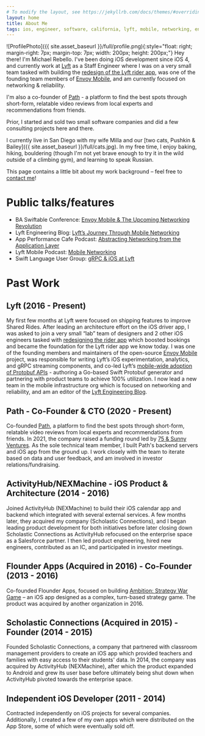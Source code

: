 ```yaml
---
# To modify the layout, see https://jekyllrb.com/docs/themes/#overriding-theme-defaults
layout: home
title: About Me
tags: ios, engineer, software, california, lyft, mobile, networking, envoy, app
---
```


![ProfilePhoto]({{ site.asset_baseurl }}/full/profile.png){:style="float: right; margin-right: 7px; margin-top: 7px; width: 200px; height: 200px;"}
Hey there! I'm Michael Rebello. I've been doing iOS development since iOS 4,
and currently work at [Lyft](https://lyft.com) as a Staff Engineer where I
was on a very small team tasked with building the
[redesign of the Lyft rider app](https://techcrunch.com/2017/11/08/lyft-is-testing-a-new-rider-experience-with-a-small-percentage-of-users),
was one of the founding team members
of [Envoy Mobile](https://github.com/lyft/envoy-mobile),
and am currently focused on networking & reliability.

I'm also a co-founder of [Path](https://www.pathapp.io) -
a platform to find the best spots through short-form,
relatable video reviews from local experts and recommendations from friends.

Prior, I started and sold two small software companies and did a few
consulting projects here and there.

I currently live in San Diego with my wife Milla and our
[two cats, Pushkin & Bailey]({{ site.asset_baseurl }}/full/cats.jpg).
In my free time, I enjoy baking, hiking, bouldering (though I'm not yet
brave enough to try it in the wild outside of a climbing gym), and learning
to speak Russian.

This page contains a little bit about my work background – feel free to
[contact me](mailto:me@michaelrebello.com)!

# Public talks/features

- BA Swiftable Conference: [Envoy Mobile & The Upcoming Networking Revolution](https://www.youtube.com/watch?v=rMBrVfoQ7-g)
- Lyft Engineering Blog: [Lyft’s Journey Through Mobile Networking](https://eng.lyft.com/lyfts-journey-through-mobile-networking-d8e13c938166)
- App Performance Cafe Podcast: [Abstracting Networking from the Application Layer](https://open.spotify.com/episode/1rDAnNa7YtbvNh0ZWKfup2)
- Lyft Mobile Podcast: [Mobile Networking](https://lyftmobilepodcast.libsyn.com/mobile-networking)
- Swift Language User Group: [gRPC & iOS at Lyft](https://www.youtube.com/watch?v=Go3_72i8bjI)

# Past Work

## Lyft (2016 - Present)

My first few months at Lyft were focused on shipping features to improve Shared Rides.
After leading an architecture effort on the iOS driver app, I was asked to join a very small “lab” team of
designers and 2 other iOS engineers tasked with
[redesigning the rider app](https://techcrunch.com/2017/11/08/lyft-is-testing-a-new-rider-experience-with-a-small-percentage-of-users)
which boosted bookings and became the foundation for the Lyft rider app we know today.
I was one of the founding members and maintainers of the open-source
[Envoy Mobile](https://github.com/lyft/envoy-mobile) project, was responsible for writing Lyft’s iOS
experimentation, analytics, and gRPC streaming components, and co-led Lyft’s
[mobile-wide adoption of Protobuf APIs](https://eng.lyft.com/lyfts-journey-through-mobile-networking-d8e13c938166) -
authoring a Go-based Swift Protobuf generator and partnering with product teams to achieve 100% utilization.
I now lead a new team in the mobile infrastructure org which is focused on networking and reliability,
and am an editor of the [Lyft Engineering Blog](https://eng.lyft.com).

## Path - Co-Founder & CTO (2020 - Present)

Co-founded [Path](https://www.pathapp.io), a platform to find the best spots through short-form,
relatable video reviews from local experts and recommendations from friends.
In 2021, the company raised a funding round led by [75 & Sunny Ventures](https://www.75andsunny.vc/labs).
As the sole technical team member, I built Path's backend servers and iOS app from the ground up.
I work closely with the team to iterate based on data and user feedback, and am involved in investor
relations/fundraising.

## ActivityHub/NEXMachine - iOS Product & Architecture (2014 - 2016)

Joined ActivityHub (NEXMachine) to build their iOS calendar app and backend which integrated with several
external services. A few months later, they acquired my company (Scholastic Connections),
and I began leading product development for both initiatives before later closing down Scholastic Connections
as ActivityHub refocused on the enterprise space as a Salesforce partner. I then led product engineering,
hired new engineers, contributed as an IC, and participated in investor meetings.

## Flounder Apps (Acquired in 2016) - Co-Founder (2013 - 2016)

Co-founded Flounder Apps, focused on building
[Ambition: Strategy War Game](https://appadvice.com/app/ambition-strategy-war-game/850863885) – an iOS app
designed as a complex, turn-based strategy game.
The product was acquired by another organization in 2016.

## Scholastic Connections (Acquired in 2015) - Founder (2014 - 2015)

Founded Scholastic Connections, a company that partnered with classroom management providers to create an
iOS app which provided teachers and families with easy access to their students' data.
In 2014, the company was acquired by ActivityHub (NEXMachine), after which the product expanded to Android
and grew its user base before ultimately being shut down when
ActivityHub pivoted towards the enterprise space.

## Independent iOS Developer (2011 - 2014)

Contracted independently on iOS projects for several companies. Additionally,
I created a few of my own apps which were distributed on the App Store, some of which were eventually sold off.
